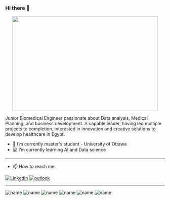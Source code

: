 ### Hi there 👋


<p align="center">
  <img width="460" height="300" src="https://aa.gif">
</p>


Junior Biomedical Engineer passionate about Data analysis, Medical Planning, and business development. A capable leader, having led multiple projects to completion, interested in innovation and creative solutions to develop healthcare in Egypt.



- :book: I’m currently master's student - University of Ottawa
- :computer: I’m currently learning AI and Data science
---------------------------------------------------------------------
- 📫 How to reach me: 

[![LinkedIn](https://img.shields.io/badge/LinkedIn-0077B5?style=for-the-badge&logo=linkedin&logoColor=white)](https://www.linkedin.com/in/ahmed-ziada-b023b2126/)
[![outlook](https://img.shields.io/badge/Microsoft_Outlook-0078D4?style=for-the-badge&logo=microsoft-outlook&logoColor=white)](https://ahmedaliziada@outlook.com/) 

------------------------------------------------------------------
![name](https://img.shields.io/badge/Python-FFD43B?style=for-the-badge&logo=python&logoColor=blue)
![name](https://img.shields.io/badge/Pandas-2C2D72?style=for-the-badge&logo=pandas&logoColor=white)
![name](https://img.shields.io/badge/Plotly-239120?style=for-the-badge&logo=plotly&logoColor=white)
![name](https://img.shields.io/badge/Numpy-777BB4?style=for-the-badge&logo=numpy&logoColor=white)
![name](https://img.shields.io/badge/IBM%20Cloud-1261FE?style=for-the-badge&logo=IBM%20Cloud&logoColor=white)
![name](https://img.shields.io/badge/R-276DC3?style=for-the-badge&logo=r&logoColor=white)



